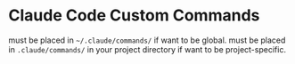# Claude Code Custom Commands

must be placed in `~/.claude/commands/` if want to be global.
must be placed in `.claude/commands/` in your project directory if want to be project-specific.